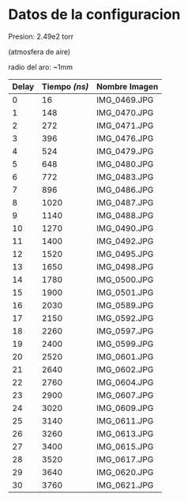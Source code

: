 # Datos de la configuracion
Presion: 2.49e2 torr

(atmosfera de aire)

radio del aro: ~1mm

| Delay | Tiempo _(ns)_ | Nombre Imagen |
| --- | --- | --- |
| 0 | 16 | IMG_0469.JPG |
| 1 | 148 | IMG_0470.JPG |
| 2 | 272 | IMG_0471.JPG |
| 3 | 396 | IMG_0476.JPG |
| 4 | 524 | IMG_0479.JPG |
| 5 | 648 | IMG_0480.JPG |
| 6 | 772 | IMG_0483.JPG |
| 7 | 896 | IMG_0486.JPG |
| 8 | 1020 | IMG_0487.JPG |
| 9 | 1140 | IMG_0488.JPG |
| 10 | 1270 | IMG_0490.JPG |
| 11 | 1400 | IMG_0492.JPG |
| 12 | 1520 | IMG_0495.JPG |
| 13 | 1650 | IMG_0498.JPG |
| 14 | 1780 | IMG_0500.JPG |
| 15 | 1900 | IMG_0501.JPG |
| 16 | 2030 | IMG_0589.JPG |
| 17 | 2150 | IMG_0592.JPG |
| 18 | 2260 | IMG_0597.JPG |
| 19 | 2400 | IMG_0599.JPG |
| 20 | 2520 | IMG_0601.JPG |
| 21 | 2640 | IMG_0602.JPG |
| 22 | 2760 | IMG_0604.JPG |
| 23 | 2900 | IMG_0607.JPG |
| 24 | 3020 | IMG_0609.JPG |
| 25 | 3140 | IMG_0611.JPG |
| 26 | 3260 | IMG_0613.JPG |
| 27 | 3400 | IMG_0615.JPG |
| 28 | 3520 | IMG_0617.JPG |
| 29 | 3640 | IMG_0620.JPG |
| 30 | 3760 | IMG_0621.JPG |
